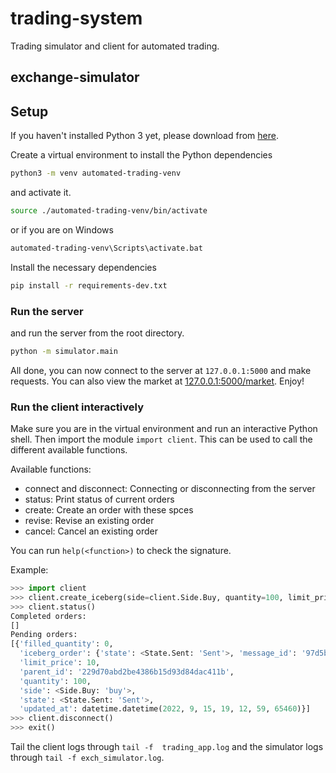 # trading-system

Trading simulator and client for automated trading.

## exchange-simulator

## Setup

If you haven't installed Python 3 yet, please download from [here](https://www.python.org/downloads/).

Create a virtual environment to install the Python dependencies

```sh
python3 -m venv automated-trading-venv
```

and activate it.

```sh
source ./automated-trading-venv/bin/activate
```

or if you are on Windows

```sh
automated-trading-venv\Scripts\activate.bat
```

Install the necessary dependencies

```sh
pip install -r requirements-dev.txt
```

### Run the server

and run the server from the root directory.

```sh
python -m simulator.main
```

All done, you can now connect to the server at `127.0.0.1:5000` and make requests.
You can also view the market at [127.0.0.1:5000/market](http://127.0.0.1:5000/market).
Enjoy!

### Run the client interactively

Make sure you are in the virtual environment and run an interactive Python shell.
Then import the module `import client`. This can be used to call the different
available functions.

Available functions:

* connect and disconnect: Connecting or disconnecting from the server
* status: Print status of current orders
* create: Create an order with these spces
* revise: Revise an existing order
* cancel: Cancel an existing order

You can run `help(<function>)` to check the signature.

Example:

```py
>>> import client
>>> client.create_iceberg(side=client.Side.Buy, quantity=100, limit_price=10, slice_size=10)
>>> client.status()
Completed orders:
[]
Pending orders:
[{'filled_quantity': 0,
  'iceberg_order': {'state': <State.Sent: 'Sent'>, 'message_id': '97d5b4d236004b21a8b7b4430ddf1428', 'order_id': '880ee4f16766410498390c1ca89a78e0', 'side': <Side.Buy: 'buy'>, 'limit_price': 10, 'slice_size': 10, 'slice_filled_quantity': 0},
  'limit_price': 10,
  'parent_id': '229d70abd2be4386b15d93d84dac411b',
  'quantity': 100,
  'side': <Side.Buy: 'buy'>,
  'state': <State.Sent: 'Sent'>,
  'updated_at': datetime.datetime(2022, 9, 15, 19, 12, 59, 65460)}]
>>> client.disconnect()
>>> exit()
```

Tail the client logs through `tail -f  trading_app.log` and the simulator logs
through `tail -f exch_simulator.log`.
